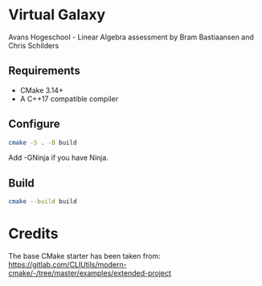 # Virtual Galaxy
Avans Hogeschool - Linear Algebra assessment by Bram Bastiaansen and Chris Schilders

## Requirements
* CMake 3.14+
* A C++17 compatible compiler

## Configure 
```bash
cmake -S . -B build
```
Add -GNinja if you have Ninja.

## Build
```bash
cmake --build build
```

# Credits
The base CMake starter has been taken from:  
https://gitlab.com/CLIUtils/modern-cmake/-/tree/master/examples/extended-project